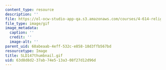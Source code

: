 ```yaml
---
content_type: resource
description: ''
file: https://ol-ocw-studio-app-qa.s3.amazonaws.com/courses/4-614-religious-architecture-and-islamic-cultures-fall-2002/63d8d8d237ab74e513a308f27d12d96d_SLD147thumbnail.gif
file_type: image/gif
image_metadata:
  caption: ''
  credit: ''
  image-alt: ''
parent_uid: 68abeaab-4eff-532c-e858-18d3ffb567bd
resourcetype: Image
title: SLD147thumbnail.gif
uid: 63d8d8d2-37ab-74e5-13a3-08f27d12d96d
---
```

